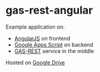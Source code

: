 gas-rest-angular
================

Example application on:
- [AngularJS](https://angularjs.org/) on frontend
- [Google Apps Script](https://developers.google.com/apps-script/) on backend
- [GAS-REST](http://rest.daspot.ru/) service in the middle

Hosted on [Google Drive](http://dab00.gweb.io/gas-rest-angular/)

